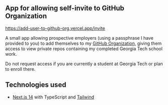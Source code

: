 ## App for allowing self-invite to GitHub Organization

https://add-user-to-github-org.vercel.app/invite

A small app allowing prospective employers (using a passphrase I have provided to you) to add themselves to my [GitHub Organization](https://github.com/Eli-Jensen-Org), giving them access to view private repos containing my completed Georgia Tech school work.

Do not request access if you are currently a student at Georgia Tech or plan to enroll there.


## Technologies used

* [Next.js 14](https://nextjs.org/) with TypeScript and [Tailwind](https://tailwindcss.com/)
